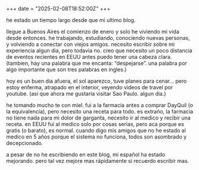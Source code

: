 +++
date = "2025-02-08T18:52:00Z"
+++

he estado un tiempo largo desde que mi ultimo blog.

llegue a Buenos Aires el comienzo de enero y solo he viviendo mi vida desde entonces. he trabajando, estudiando, conociendo nuevas personas, y volviendo a conectar con viejos amigos. necesito escribir sobre mi experiencia algun dia, pero todavia no. creo que necesito un poco distancia de eventos recientes en EEUU antes puedo tener una cabeza clara. (tambien, hay una palabra que me encanta: “despejarse”. una palabra por algo importante que son tres palabras en ingles.)

hoy es un buen dia afuera, el sol aparezco, tuve planes para cenar… pero estoy enferma, atrapado en el interior, veyendo videos de travel por youtube. (asi que ahora me gustaría visitar Sao Paulo. algun dia.)

he tomando mucho te con miel. fui a la farmacia antes a comprar DayQuil (o la equivalencia), pero necesito una receta para todo. es extraño, la farmacia no tiene nada para mi dolor de garganta, necesito ir al medico y recibir una receta. en EEUU fui al medico solo por cosas serias, pero aca porque es gratis (o barato), es normal. cuando digo mis amigos que no he estado al medico en 5 años porque el sistema no funciona, todos son asombrado y decepcionado.

a pesar de no he escribiendo en este blog, mi español ha estado mejorando. pero tal vez mejore mas rápidamente si recuerdo escribir mas.
